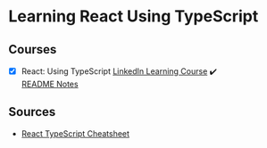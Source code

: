 # Learning React Using TypeScript

## Courses

- [X] React: Using TypeScript [LinkedIn Learning Course](https://www.linkedin.com/learning/react-using-typescript-23743818?contextUrn=urn%3Ali%3AlearningCollection%3A7315539718224445441) :heavy_check_mark:  
[README Notes](react-typescript\README.md)

## Sources

- [React TypeScript Cheatsheet](https://react-typescript-cheatsheet.netlify.app/)